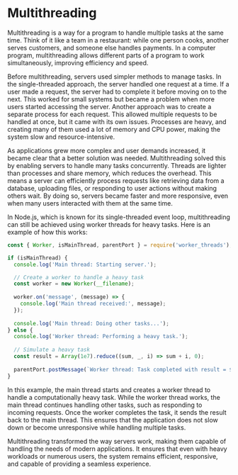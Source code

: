 # Multithreading 
Multithreading is a way for a program to handle multiple tasks at the same time. Think of it like a team in a restaurant: while one person cooks, another serves customers, and someone else handles payments. In a computer program, multithreading allows different parts of a program to work simultaneously, improving efficiency and speed.  

Before multithreading, servers used simpler methods to manage tasks. In the single-threaded approach, the server handled one request at a time. If a user made a request, the server had to complete it before moving on to the next. This worked for small systems but became a problem when more users started accessing the server. Another approach was to create a separate process for each request. This allowed multiple requests to be handled at once, but it came with its own issues. Processes are heavy, and creating many of them used a lot of memory and CPU power, making the system slow and resource-intensive.  

As applications grew more complex and user demands increased, it became clear that a better solution was needed. Multithreading solved this by enabling servers to handle many tasks concurrently. Threads are lighter than processes and share memory, which reduces the overhead. This means a server can efficiently process requests like retrieving data from a database, uploading files, or responding to user actions without making others wait. By doing so, servers became faster and more responsive, even when many users interacted with them at the same time.  

In Node.js, which is known for its single-threaded event loop, multithreading can still be achieved using worker threads for heavy tasks. Here is an example of how this works:  

```javascript
const { Worker, isMainThread, parentPort } = require('worker_threads');

if (isMainThread) {
  console.log('Main thread: Starting server.');

  // Create a worker to handle a heavy task
  const worker = new Worker(__filename);
  
  worker.on('message', (message) => {
    console.log('Main thread received:', message);
  });
  
  console.log('Main thread: Doing other tasks...');
} else {
  console.log('Worker thread: Performing a heavy task.');
  
  // Simulate a heavy task
  const result = Array(1e7).reduce((sum, _, i) => sum + i, 0);
  
  parentPort.postMessage(`Worker thread: Task completed with result = ${result}`);
}
```

In this example, the main thread starts and creates a worker thread to handle a computationally heavy task. While the worker thread works, the main thread continues handling other tasks, such as responding to incoming requests. Once the worker completes the task, it sends the result back to the main thread. This ensures that the application does not slow down or become unresponsive while handling multiple tasks.  

Multithreading transformed the way servers work, making them capable of handling the needs of modern applications. It ensures that even with heavy workloads or numerous users, the system remains efficient, responsive, and capable of providing a seamless experience.
